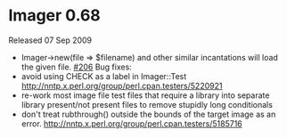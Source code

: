 # Imager 0.68

Released 07 Sep 2009

- Imager->new(file => $filename) and other similar incantations will load the given file. [#206](https://github.com/tonycoz/imager/issues/206) Bug fixes: 
- avoid using CHECK as a label in Imager::Test http://nntp.x.perl.org/group/perl.cpan.testers/5220921 
- re-work most image file test files that require a library into separate library present/not present files to remove stupidly long conditionals 
- don't treat rubthrough() outside the bounds of the target image as an error. http://nntp.x.perl.org/group/perl.cpan.testers/5185716